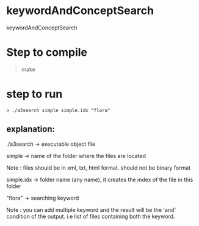 # keywordAndConceptSearch
keywordAndConceptSearch

# Step to compile
> make

# step to run

```> ./a3search simple simple.idx "flora"```

## explanation:

./a3search -> executable object file

simple -> name of the folder where the files are located

Note : files should be in xml, txt, html format. should not be binary format

simple.idx -> folder name (any name), it creates the index of the file in this folder

"flora" -> searching keyword

Note : you can add multiple keyword and the result will be the 'and' condition of the output. i.e list of files containing both the keyword.
